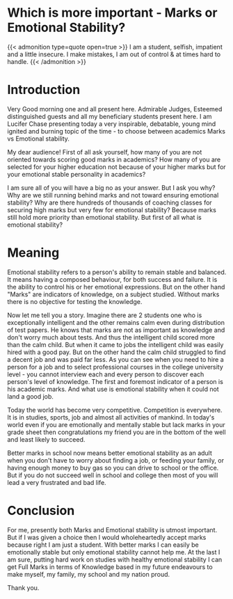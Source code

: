 # Which is more important - Marks or Emotional Stability?


{{< admonition type=quote open=true >}}
I am a student, selfish, impatient and a little insecure. I make mistakes, I am out of control & at times hard to handle.
{{< /admonition >}}

# Introduction

Very Good morning one and all present here. Admirable Judges, Esteemed distinguished guests and all my beneficiary students present here. I am Lucifer Chase presenting today a very inspirable, debatable, young mind ignited and burning topic of the time - to choose between academics Marks vs Emotional stability.

My dear audience! First of all ask yourself, how many of you are not oriented towards scoring good marks in academics? How many of you are selected for your higher education not because of your higher marks but for your emotional stable personality in academics?

I am sure all of you will have a big no as your answer. But I ask you why? Why are we still running behind marks and not toward ensuring emotional stability? Why are there hundreds of thousands of coaching classes for securing high marks but very few for emotional stability? Because marks still hold more priority than emotional stability. But first of all what is emotional stability?

# Meaning

Emotional stability refers to a person's ability to remain stable and balanced. It means having a composed behaviour, for both success and failure. It is the ability to control his or her emotional expressions. But on the other hand "Marks" are indicators of knowledge, on a subject studied. Without marks there is no objective for testing the knowledge.

Now let me tell you a story. Imagine there are 2 students one who is exceptionally intelligent and the other remains calm even during distribution of test papers. He knows that marks are not as important as knowledge and don't worry much about tests. And thus the intelligent child scored more than the calm child. But when it came to jobs the intelligent child was easily hired with a good pay. But on the other hand the calm child struggled to find a decent job and was paid far less. As you can see when you need to hire a person for a job and to select professional courses in the college university level - you cannot interview each and every person to discover each person's level of knowledge. The first and foremost indicator of a person is his academic marks. And what use is emotional stability when it could not land a good job.

Today the world has become very competitive. Competition is everywhere. It is in studies, sports, job and almost all activities of mankind. In today's world even if you are emotionally and mentally stable but lack marks in your grade sheet then congratulations my friend you are in the bottom of the well and least likely to succeed.

Better marks in school now means better emotional stability as an adult when you don't have to worry about finding a job, or feeding your family, or having enough money to buy gas so you can drive to school or the office. But if you do not succeed well in school and college then most of you will lead a very frustrated and bad life.

# Conclusion

For me, presently both Marks and Emotional stability is utmost important. But if I was given a choice then I would wholeheartedly accept marks because right I am just a student. With better marks I can easily be emotionally stable but only emotional stability cannot help me. At the last I am sure, putting hard work on studies with healthy emotional stability I can get Full Marks in terms of Knowledge based in my future endeavours to make myself, my family, my school and my nation proud.

Thank you.

